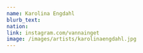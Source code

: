```yaml
---
name: Karolina Engdahl
blurb_text:
nation:
link: instagram.com/vannainget
image: /images/artists/karolinaengdahl.jpg
---
```

